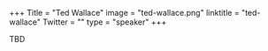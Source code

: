+++
Title = "Ted Wallace"
image = "ted-wallace.png"
linktitle = "ted-wallace"
Twitter = ""
type = "speaker"
+++

TBD